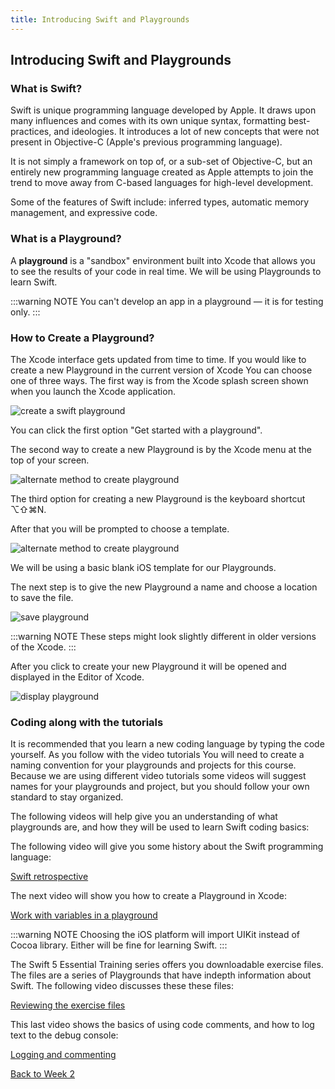 ```yaml
---
title: Introducing Swift and Playgrounds
---
```


## Introducing Swift and Playgrounds

### What is Swift?

Swift is unique programming language developed by Apple. It draws upon many influences and comes with its own unique syntax, formatting best-practices, and ideologies. It introduces a lot of new concepts that were not present in Objective-C (Apple's previous programming language).

It is not simply a framework on top of, or a sub-set of Objective-C, but an entirely new programming language created as Apple attempts to join the trend to move away from C-based languages for high-level development.

Some of the features of Swift include: inferred types, automatic memory management, and expressive code.

### What is a Playground?

A **playground** is a "sandbox" environment built into Xcode that allows you to see the results of your code in real time.  We will be using Playgrounds to learn Swift.

:::warning NOTE
You can't develop an app in a playground — it is for testing only.
:::

### How to Create a Playground?

The Xcode interface gets updated from time to time.  If you would like to create a new Playground in the current version of Xcode You can choose one of three ways.  The first way is from the Xcode splash screen shown when you launch the Xcode application.

![create a swift playground](/F2020/assets/img/introducing_swift_1.png)

You can click the first option "Get started with a playground".

The second way to create a new Playground is by the Xcode menu at the top of your screen.

![alternate method to create playground](/F2020/assets/img/introducing_swift_2.png)

The third option for creating a new Playground is the keyboard shortcut ⌥⇧⌘N.

After that you will be prompted to choose a template.

![alternate method to create playground](/F2020/assets/img/introducing_swift_3.png)

We will be using a basic blank iOS template for our Playgrounds.

The next step is to give the new Playground a name and choose a location to save the file.

![save playground](/F2020/assets/img/introducing_swift_4.png)

:::warning NOTE
These steps might look slightly different in older versions of the Xcode.
:::

After you click to create your new Playground it will be opened and displayed in the Editor of Xcode.

![display playground](/F2020/assets/img/introducing_swift_5.png)

### Coding along with the tutorials

It is recommended that you learn a new coding language by typing the code yourself.  As you follow with the video tutorials You will need to create a naming convention for your playgrounds and projects for this course.  Because we are using different video tutorials some videos will suggest names for your playgrounds and project, but you should follow your own standard to stay organized.

The following videos will help give you an understanding of what playgrounds are, and how they will be used to learn Swift coding basics:

The following video will give you some history about the Swift programming language:

[Swift retrospective](https://www.linkedin.com/learning/swift-5-essential-training/reviewing-the-exercise-files?u=2199673)

The next video will show you how to create a Playground in Xcode:

[Work with variables in a playground](https://www.linkedin.com/learning/programming-for-non-programmers-ios-12-and-swift-5/work-with-variables-in-a-playground?u=2199673)

:::warning NOTE
Choosing the iOS platform will import UIKit instead of Cocoa library.  Either will be fine for learning Swift.
:::

The Swift 5 Essential Training series offers you downloadable exercise files.  The files are a series of Playgrounds that have indepth information about Swift.  The following video discusses these these files:

[Reviewing the exercise files](https://www.linkedin.com/learning/swift-5-essential-training/reviewing-the-exercise-files?u=2199673)

This last video shows the basics of using code comments, and how to log text to the debug console:

[Logging and commenting](https://www.linkedin.com/learning/swift-5-essential-training/logging-and-commenting?u=2199673)

<!-- [Download Swift playground from swift.org](https://docs.swift.org/swift-book/GuidedTour/GuidedTour.playground.zip) -->
<!-- [Work with variables in a playground](https://www.linkedin.com/learning/programming-for-non-programmers-ios-12-and-swift-5/work-with-variables-in-a-playground?u=2199673) -->

<!-- [Commenting and logging](https://www.linkedin.com/learning/swift-5-essential-training/logging-and-commenting?u=2199673) -->

[Back to Week 2](./index.md#during-class)